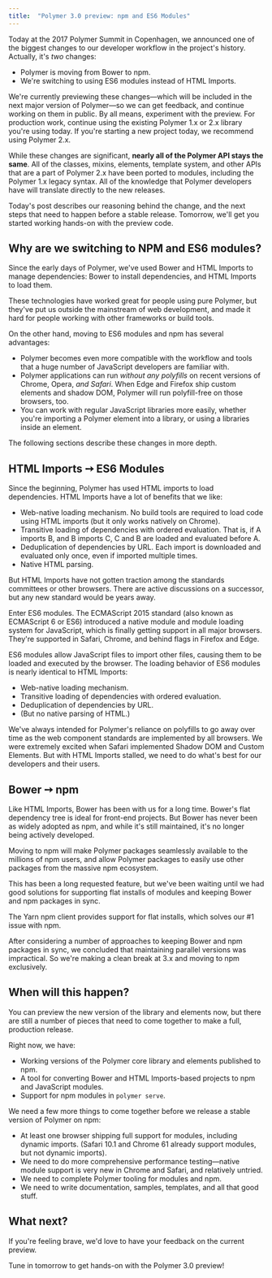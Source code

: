 ```yaml
---
title:  "Polymer 3.0 preview: npm and ES6 Modules"
---
```




Today at the 2017 Polymer Summit in Copenhagen, we announced one of the biggest changes to our developer workflow in the project's history. Actually, it's *two* changes:



*   Polymer is moving from Bower to npm.
*   We're switching to using ES6 modules instead of HTML Imports.

We're currently previewing these changes—which will be included in the next major version of Polymer—so we can get feedback, and continue working on them in public. By all means, experiment with the preview. For production work, continue using the existing Polymer 1.x or 2.x library you're using today. If you're starting a new project today, we recommend using Polymer 2.x.

While these changes are significant, **nearly all of the Polymer API stays the same**. All of the classes, mixins, elements, template system, and other APIs that are a part of Polymer 2.x have been ported to modules, including the Polymer 1.x legacy syntax. All of the knowledge that Polymer developers have will translate directly to the new releases.

Today's post describes our reasoning behind the change, and the next steps that need to happen before a stable release. Tomorrow, we'll get you started working hands-on with the preview code.


## Why are we switching to NPM and ES6 modules?

Since the early days of Polymer, we've used Bower and HTML Imports to manage dependencies: Bower to install dependencies, and HTML Imports to load them.

These technologies have worked great for people using pure Polymer, but they've put us outside the mainstream of web development, and made it hard for people working with other frameworks or build tools.

On the other hand, moving to ES6 modules and npm has several advantages:



*   Polymer becomes even more compatible with the workflow and tools that a huge number of JavaScript developers are familiar with.
*   Polymer applications can run *without any polyfills* on recent versions of Chrome, Opera, *and Safari*. When Edge and Firefox ship custom elements and shadow DOM, Polymer will run polyfill-free on those browsers, too.
*   You can work with regular JavaScript libraries more easily, whether you're importing a Polymer element into a library, or using a libraries inside an element.

The following sections describe these changes in more depth.


## HTML Imports ➙ ES6 Modules

Since the beginning, Polymer has used HTML imports to load dependencies. HTML Imports have a lot of benefits that we like:



*   Web-native loading mechanism. No build tools are required to load code using HTML imports (but it only works natively on Chrome).
*   Transitive loading of dependencies with ordered evaluation. That is, if A imports B, and B imports C, C and B are loaded and evaluated before A.
*   Deduplication of dependencies by URL. Each import is downloaded and evaluated only once, even if imported multiple times.
*   Native HTML parsing.

But HTML Imports have not gotten traction among the standards committees or other browsers. There are active discussions on a successor, but any new standard would be years away.

Enter ES6 modules. The ECMAScript 2015 standard (also known as ECMAScript 6 or ES6) introduced a native module and module loading system for JavaScript, which is finally getting support in all major browsers. They're supported in Safari, Chrome, and behind flags in Firefox and Edge.

ES6 modules allow JavaScript files to import other files, causing them to be loaded and executed by the browser.  The loading behavior of ES6 modules is nearly identical to HTML Imports:



*   Web-native loading mechanism.
*   Transitive loading of dependencies with ordered evaluation.
*   Deduplication of dependencies by URL.
*   (But no native parsing of HTML.)

We've always intended for Polymer's reliance on polyfills to go away over time as the web component standards are implemented by all browsers. We were extremely excited when Safari implemented Shadow DOM and Custom Elements. But with HTML Imports stalled, we need to do what's best for our developers and their users.


## Bower ➙ npm

Like HTML Imports, Bower has been with us for a long time. Bower's flat dependency tree is ideal for front-end projects. But Bower has never been as widely adopted as npm, and while it's still maintained, it's no longer being actively developed.

Moving to npm will make Polymer packages seamlessly available to the millions of npm users, and allow Polymer packages to easily use other packages from the massive npm ecosystem.

This has been a long requested feature, but we've been waiting until we had good solutions for supporting flat installs of modules and keeping Bower and npm packages in sync.

The Yarn npm client provides support for flat installs, which solves our #1 issue with npm.

After considering a number of approaches to keeping Bower and npm packages in sync, we concluded that maintaining parallel versions was impractical. So we're making a clean break at 3.x and moving to npm exclusively.


## When will this happen?

You can preview the new version of the library and elements now, but there are still a number of pieces that need to come together to make a full, production release.

Right now, we have:



*   Working versions of the Polymer core library and elements published to npm.
*   A tool for converting Bower and HTML Imports-based projects to npm and JavaScript modules.
*   Support for npm modules in `polymer serve`.

We need a few more things to come together before we release a stable version of Polymer on npm:



*   At least one browser shipping full support for modules, including dynamic imports. (Safari 10.1 and Chrome 61 already support modules, but not dynamic imports).
*   We need to do more comprehensive performance testing—native module support is very new in Chrome and Safari, and relatively untried.
*   We need to complete Polymer tooling for modules and npm.
*   We need to write documentation, samples, templates, and all that good stuff.


## What next?

If you're feeling brave, we'd love to have your feedback on the current preview.

Tune in tomorrow to get hands-on with the Polymer 3.0 preview!
